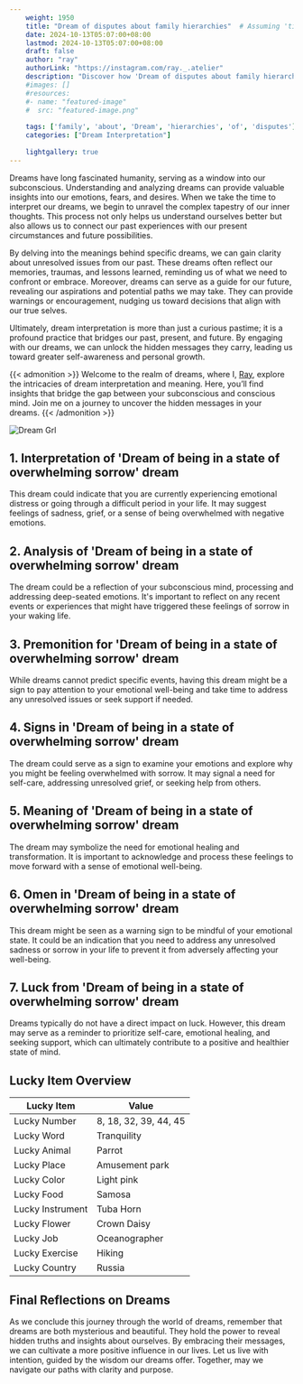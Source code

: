 ```yaml
---
    weight: 1950
    title: "Dream of disputes about family hierarchies"  # Assuming 'title' column exists
    date: 2024-10-13T05:07:00+08:00
    lastmod: 2024-10-13T05:07:00+08:00
    draft: false
    author: "ray"
    authorLink: "https://instagram.com/ray._.atelier"
    description: "Discover how 'Dream of disputes about family hierarchies' can interpret your future and uncover its significant meanings in your life."
    #images: []
    #resources:
    #- name: "featured-image"
    #  src: "featured-image.png"
    
    tags: ['family', 'about', 'Dream', 'hierarchies', 'of', 'disputes']
    categories: ["Dream Interpretation"]
    
    lightgallery: true
---
```

    
Dreams have long fascinated humanity, serving as a window into our subconscious. Understanding and analyzing dreams can provide valuable insights into our emotions, fears, and desires. When we take the time to interpret our dreams, we begin to unravel the complex tapestry of our inner thoughts. This process not only helps us understand ourselves better but also allows us to connect our past experiences with our present circumstances and future possibilities.

By delving into the meanings behind specific dreams, we can gain clarity about unresolved issues from our past. These dreams often reflect our memories, traumas, and lessons learned, reminding us of what we need to confront or embrace. Moreover, dreams can serve as a guide for our future, revealing our aspirations and potential paths we may take. They can provide warnings or encouragement, nudging us toward decisions that align with our true selves.

Ultimately, dream interpretation is more than just a curious pastime; it is a profound practice that bridges our past, present, and future. By engaging with our dreams, we can unlock the hidden messages they carry, leading us toward greater self-awareness and personal growth.

{{< admonition >}}
Welcome to the realm of dreams, where I, [Ray](https://instagram.com/ray._.atelier), explore the intricacies of dream interpretation and meaning. Here, you’ll find insights that bridge the gap between your subconscious and conscious mind. Join me on a journey to uncover the hidden messages in your dreams.
{{< /admonition >}}

![Dream Grl](https://cdn.pixabay.com/photo/2017/11/02/03/35/gothic-2910057_1280.jpg "Dream Grl")

## 1. Interpretation of 'Dream of being in a state of overwhelming sorrow' dream
 This dream could indicate that you are currently experiencing emotional distress or going through a difficult period in your life. It may suggest feelings of sadness, grief, or a sense of being overwhelmed with negative emotions.

## 2. Analysis of 'Dream of being in a state of overwhelming sorrow' dream
 The dream could be a reflection of your subconscious mind, processing and addressing deep-seated emotions. It's important to reflect on any recent events or experiences that might have triggered these feelings of sorrow in your waking life.

## 3. Premonition for 'Dream of being in a state of overwhelming sorrow' dream
 While dreams cannot predict specific events, having this dream might be a sign to pay attention to your emotional well-being and take time to address any unresolved issues or seek support if needed.

## 4. Signs in 'Dream of being in a state of overwhelming sorrow' dream
 The dream could serve as a sign to examine your emotions and explore why you might be feeling overwhelmed with sorrow. It may signal a need for self-care, addressing unresolved grief, or seeking help from others.

## 5. Meaning of 'Dream of being in a state of overwhelming sorrow' dream
 The dream may symbolize the need for emotional healing and transformation. It is important to acknowledge and process these feelings to move forward with a sense of emotional well-being.

## 6. Omen in 'Dream of being in a state of overwhelming sorrow' dream
 This dream might be seen as a warning sign to be mindful of your emotional state. It could be an indication that you need to address any unresolved sadness or sorrow in your life to prevent it from adversely affecting your well-being.

## 7. Luck from 'Dream of being in a state of overwhelming sorrow' dream
 Dreams typically do not have a direct impact on luck. However, this dream may serve as a reminder to prioritize self-care, emotional healing, and seeking support, which can ultimately contribute to a positive and healthier state of mind.

## Lucky Item Overview
| Lucky Item          | Value              |
|---------------|--------------------|
| Lucky Number        | 8, 18, 32, 39, 44, 45  |
| Lucky Word          | Tranquility |
| Lucky Animal        | Parrot |
| Lucky Place         | Amusement park     |
| Lucky Color         | Light pink     |
| Lucky Food          | Samosa      |
| Lucky Instrument    | Tuba Horn |
| Lucky Flower        | Crown Daisy    |
| Lucky Job           | Oceanographer       |
| Lucky Exercise      | Hiking  |
| Lucky Country       | Russia    |


##  Final Reflections on Dreams

As we conclude this journey through the world of dreams, remember that dreams are both mysterious and beautiful. They hold the power to reveal hidden truths and insights about ourselves. By embracing their messages, we can cultivate a more positive influence in our lives. Let us live with intention, guided by the wisdom our dreams offer. Together, may we navigate our paths with clarity and purpose.
